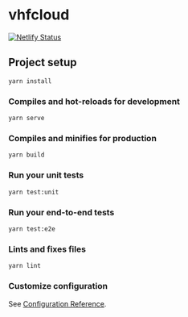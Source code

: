 # vhfcloud

[![Netlify Status](https://api.netlify.com/api/v1/badges/bfc6fa78-861e-4fea-914a-c4b7b72588ee/deploy-status)](https://app.netlify.com/sites/vhfcloud/deploys)

## Project setup
```
yarn install
```

### Compiles and hot-reloads for development
```
yarn serve
```

### Compiles and minifies for production
```
yarn build
```

### Run your unit tests
```
yarn test:unit
```

### Run your end-to-end tests
```
yarn test:e2e
```

### Lints and fixes files
```
yarn lint
```

### Customize configuration
See [Configuration Reference](https://cli.vuejs.org/config/).
